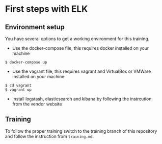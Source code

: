 # First steps with ELK 

## Environment setup

You have several options to get a working environment for this training.

* Use the docker-compose file, this requires docker installed on your machine
```
$ docker-compose up
```
* Use the vagrant file, this requires vagrant and VirtualBox or VMWare installed on your machine
```
$ cd vagrant
$ vagrant up
```
* Install logstash, elasticsearch and kibana by following the instrcution from the vendor website

## Training

To follow the proper training switch to the training branch of this repository and follow the instruction from 
`training.md`.
